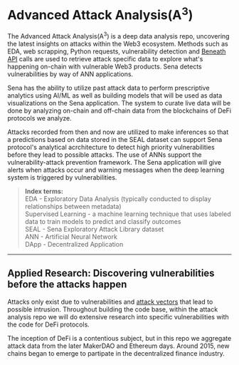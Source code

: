 # Advanced Attack Analysis(A<sup>3</sup>)

The Advanced Attack Analysis(A<sup>3</sup>) is a deep data analysis repo, uncovering the latest insights on attacks within the Web3 ecosystem. Methods such as EDA, web scrapping, Python requests, vulnerability detection and [Beneath API](https://beneath.dev/bubblyorca/seal-dataset) calls are used to retrieve attack specific data to explore what's happening on-chain with vulnerable Web3 products. Sena detects vulnerabilities by way of ANN applications. 

Sena has the ability to utilize past attack data to perform prescriptive analytics using AI/ML as well as building models that will be used as data visualizations on the Sena application. The system to curate live data will be done by analyzing on-chain and off-chain data from the blockchains of DeFi protocols we analyze.

Attacks recorded from then and now are utilized to make inferences so that a predictions based on data stored in the SEAL dataset can support Sena protocol's analytical acrchitecture to detect high priority vulnerabilities before they lead to possible attacks. The use of ANNs support the vulnerability-attack prevention framework. The Sena application will give alerts when attacks occur and warning messages when the deep learning system is triggered by vulnerabilities.

> <b> Index terms: </b> </br>
> EDA - Exploratory Data Analysis (typically conducted to display relationships between metadata) </br>
> Supervised Learning - a machine learning technique that uses labeled data to train models to  predict and classify outcomes </br>
> SEAL - Sena Exploratory Attack Library dataset </br>
> ANN - Artificial Neural Network </br>
> DApp - Decentralized Application
----

## Applied Research: Discovering vulnerabilities before the attacks happen
Attacks only exist due to vulnerabilities and [attack vectors](https://github.com/sigp/solidity-security-blog) that lead to possible intrusion. Throughout building the code base, within the attack analysis repo we will do extensive research into specific vulnerabilities with the code for DeFi protocols. 

The inception of DeFi is a contentious subject, but in this repo we aggregate attack data from the later MakerDAO and Ethereum days. Around 2015, new chains began to emerge to partipate in the decentralized finance industry. 
